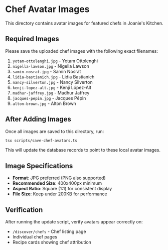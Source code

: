 # Chef Avatar Images

This directory contains avatar images for featured chefs in Joanie's Kitchen.

## Required Images

Please save the uploaded chef images with the following exact filenames:

1. `yotam-ottolenghi.jpg` - Yotam Ottolenghi
2. `nigella-lawson.jpg` - Nigella Lawson
3. `samin-nosrat.jpg` - Samin Nosrat
4. `lidia-bastianich.jpg` - Lidia Bastianich
5. `nancy-silverton.jpg` - Nancy Silverton
6. `kenji-lopez-alt.jpg` - Kenji López-Alt
7. `madhur-jaffrey.jpg` - Madhur Jaffrey
8. `jacques-pepin.jpg` - Jacques Pépin
9. `alton-brown.jpg` - Alton Brown

## After Adding Images

Once all images are saved to this directory, run:

```bash
tsx scripts/save-chef-avatars.ts
```

This will update the database records to point to these local avatar images.

## Image Specifications

- **Format**: JPG preferred (PNG also supported)
- **Recommended Size**: 400x400px minimum
- **Aspect Ratio**: Square (1:1) for consistent display
- **File Size**: Keep under 200KB for performance

## Verification

After running the update script, verify avatars appear correctly on:
- `/discover/chefs` - Chef listing page
- Individual chef pages
- Recipe cards showing chef attribution

